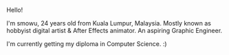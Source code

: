 Hello!

I'm smowu, 24 years old from Kuala Lumpur, Malaysia. 
Mostly known as hobbyist digital artist & After Effects animator.
An aspiring Graphic Engineer.

I'm currently getting my diploma in Computer Science. :)
